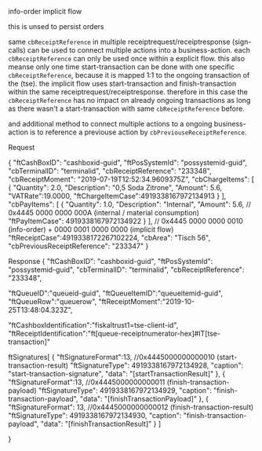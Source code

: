 
info-order
implicit flow

this is unsed to persist orders

same `cbReceiptReference` in multiple receiptrequest/receiptresponse (sign-calls) can be used to connect multiple actions into a business-action. each `cbReceiptReference` can only be used once within a explicit flow. this also meanse only one time start-transaction can be done with one specific `cbReceiptReference`, because it is mapped 1:1 to the ongoing transaction of the (tse).
the implicit flow uses start-transaction and finish-transaction within the same receiptrequest/receiptresponse. therefore in this case the `cbReceiptReference` has no impact on already ongoing transactions as long as there wasn't a start-transaction with same `cbReceiptReference` before.

and additional method to connect multiple actions to a ongoing business-action is to reference a previouse action by `cbPreviouseReceiptReference`.


Request

{
"ftCashBoxID": "cashboxid-guid",
"ftPosSystemId": "possystemid-guid",
"cbTerminalID": "terminalid",
"cbReceiptReference": "233348",
"cbReceiptMoment": "2019-07-19T12:52:34.9609375Z",
"cbChargeItems": [
{
"Quantity": 2.0,
"Description": "0,5 Soda Zitrone",
"Amount": 5.6,
"VATRate":19.0000,
"ftChargeItemCase":4919338167972134913
}
],
"cbPayItems": [
{
"Quantity": 1.0,
"Description": "Internal",
"Amount": 5.6,
// 0x4445 0000 0000 000A (internal / material consumption)
"ftPayItemCase": 4919338167972134922
}
],
// 0x4445 0000 0000 0010 (info-order) + 0000 0001 0000 0000 (implicit flow)
"ftReceiptCase":4919338172267102224,
"cbArea": "Tisch 56",
"cbPreviousReceiptReference": "233347"
}


Response
{
"ftCashBoxID": "cashboxid-guid",
"ftPosSystemId": "possystemid-guid",
"cbTerminalID": "terminalid",
"cbReceiptReference": "233348",

"ftQueueID":"queueid-guid",
"ftQueueItemID":"queueitemid-guid",
"ftQueueRow":"queuerow",
"ftReceiptMoment":"2019-10-25T13:48:04.323Z",

"ftCashboxIdentification":"fiskaltrust1=tse-client-id",
"ftReceiptIdentification":"ft[queue-receiptnumerator-hex]#IT[tse-transaction]"

ftSignatures[
        {
            "ftSignatureFormat":13,
            //0x4445000000000010 (start-transaction-result)
            "ftSignatureType": 4919338167972134928,
            "caption": "start-transaction-signature",
            "data": "[startTransactionResult]"
        },
        {
            "ftSignatureFormat":13,
            //0x4445000000000011 (finish-transaction-payload)
            "ftSignatureType": 4919338167972134929,
            "caption": "finish-transaction-payload",
            "data": "[finishTransactionPayload]"
        },
        {
            "ftSignatureFormat": 13,
            //0x4445000000000012 (finish-transaction-result)
            "ftSignatureType": 4919338167972134930,
            "caption": "finish-transaction-payload",
            "data": "[finishTransactionResult]"
        }
]

}
